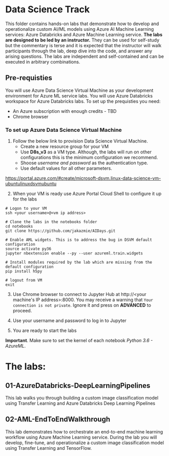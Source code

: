 # Data Science Track

This folder contains hands-on labs that demonstrate how to develop and operationalize custom AI/ML models using Azure AI Machine Learning services: Azure Databricks and Azure Machine Learning service. **The labs are designed to be led by an instructor.**  They can be used for self-study but the commentary is terse and it is expected
that the instructor will walk participants through the lab, deep dive into the code, and answer any arising questions. The labs are independent and self-contained and can be executed in arbitrary combinations. 


## Pre-requisties

You will use Azure Data Science Virtual Machine as your development environment for Azure ML service labs. You will use Azure Databricks workspace for Azure Databricks labs. To set up the prequisties you need:
- An Azure subscription with enough credits - TBD
- Chrome browser


### To set up Azure Data Science Virtual Machine

1. Follow the below link to provision Data Science Virtual Machine. 
   - Create a new resource group for your VM
   - Use **D8s_v3** as a VM type. Although, the labs will run on other configurations this is the minimum configuration we recommend. 
   - Shoose *username and password* as the authentication type. 
   - Use default values for all other parameters.

 https://portal.azure.com/#create/microsoft-dsvm.linux-data-science-vm-ubuntulinuxdsvmubuntu

2. When your VM is ready use Azure Portal Cloud Shell to configure it up for the labs

```
# Logon to your VM
ssh <your username>@<vm ip address>

# Clone the labs in the notebooks folder
cd notebooks
git clone https://github.com/jakazmie/AIDays.git

# Enable AML widgets. This is to address the bug in DSVM default configuration
source activate py36
jupyter nbextension enable --py --user azureml.train.widgets

# Install modules required by the lab which are missing from the default configuration
pip install h5py

# logout from VM
exit
```


3. Use Chrome browser to connect to Jupyter Hub at http://<your machine's IP address>:8000. You may receive a warning that `Your connection is not private`. Ignore it and press on **ADVANCED** to proceed.

3. Use your username and password to log in to Jupyter

4. You are ready to start the labs

**Important**. Make sure to set the kernel of each notebook *Python 3.6 - AzureML*.




# The labs:


## 01-AzureDatabricks-DeepLearningPipelines
This lab walks you through building a custom image classification model using Transfer Learning and Azure Databricks Deep Learning Pipelines


## 02-AML-EndToEndWalkthrough
This lab demonstrates how to orchestrate an end-to-end machine learning workflow using Azure Machine Learning service. During the lab you will develop, fine-tune, and operationalize a custom image classification model using Transfer Learning and TensorFlow. 


